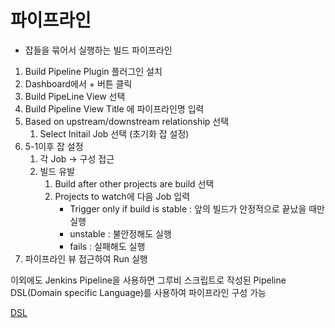 # 파이프라인

- 잡들을 묶어서 실행하는 빌드 파이프라인

1. Build Pipeline Plugin 플러그인 설치
2. Dashboard에서 + 버튼 클릭
3. Build PipeLine View 선택
4. Build Pipeline View Title 에 파이프라인명 입력
5. Based on upstream/downstream relationship 선택
    1. Select Initail Job 선택 (초기화 잡 설정)
6. 5-1이후 잡 설정
    1. 각 Job -> 구성 접근
    2. 빌드 유발
        1. Build after other projects are build 선택
        2. Projects to watch에 다음 Job 입력
            - Trigger only if build is stable : 앞의 빌드가 안정적으로 끝났을 때만 실행
            - unstable : 불안정해도 실행
            - fails : 실패해도 실행
7. 파이프라인 뷰 접근하여 Run 실행

이외에도 Jenkins Pipeline을 사용하면 그루비 스크립트로 작성된 Pipeline DSL(Domain specific Language)를 사용하여 파이프라인 구성 가능

[DSL](https://jenkins.io/doc/book/pipeline/syntax)